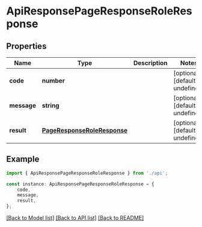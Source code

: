 # ApiResponsePageResponseRoleResponse


## Properties

Name | Type | Description | Notes
------------ | ------------- | ------------- | -------------
**code** | **number** |  | [optional] [default to undefined]
**message** | **string** |  | [optional] [default to undefined]
**result** | [**PageResponseRoleResponse**](PageResponseRoleResponse.md) |  | [optional] [default to undefined]

## Example

```typescript
import { ApiResponsePageResponseRoleResponse } from './api';

const instance: ApiResponsePageResponseRoleResponse = {
    code,
    message,
    result,
};
```

[[Back to Model list]](../README.md#documentation-for-models) [[Back to API list]](../README.md#documentation-for-api-endpoints) [[Back to README]](../README.md)
